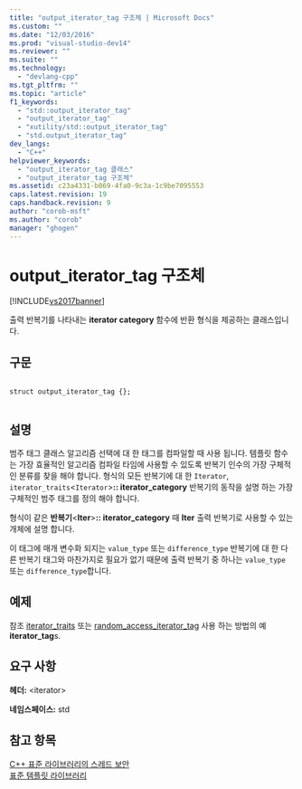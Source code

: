 ```yaml
---
title: "output_iterator_tag 구조체 | Microsoft Docs"
ms.custom: ""
ms.date: "12/03/2016"
ms.prod: "visual-studio-dev14"
ms.reviewer: ""
ms.suite: ""
ms.technology: 
  - "devlang-cpp"
ms.tgt_pltfrm: ""
ms.topic: "article"
f1_keywords: 
  - "std::output_iterator_tag"
  - "output_iterator_tag"
  - "xutility/std::output_iterator_tag"
  - "std.output_iterator_tag"
dev_langs: 
  - "C++"
helpviewer_keywords: 
  - "output_iterator_tag 클래스"
  - "output_iterator_tag 구조체"
ms.assetid: c23a4331-b069-4fa0-9c3a-1c9be7095553
caps.latest.revision: 19
caps.handback.revision: 9
author: "corob-msft"
ms.author: "corob"
manager: "ghogen"
---
```

# output_iterator_tag 구조체
[!INCLUDE[vs2017banner](../assembler/inline/includes/vs2017banner.md)]

출력 반복기를 나타내는 **iterator category** 함수에 반환 형식을 제공하는 클래스입니다.  
  
## 구문  
  
```  
  
struct output_iterator_tag {};  
  
```  
  
## 설명  
 범주 태그 클래스 알고리즘 선택에 대 한 태그를 컴파일할 때 사용 됩니다. 템플릿 함수는 가장 효율적인 알고리즘 컴파일 타임에 사용할 수 있도록 반복기 인수의 가장 구체적인 분류를 찾을 해야 합니다. 형식의 모든 반복기에 대 한 `Iterator`, `iterator_traits`\<`Iterator`\>**:: iterator\_category** 반복기의 동작을 설명 하는 가장 구체적인 범주 태그를 정의 해야 합니다.  
  
 형식이 같은 **반복기**\<**Iter**\>**:: iterator\_category** 때 **Iter** 출력 반복기로 사용할 수 있는 개체에 설명 합니다.  
  
 이 태그에 매개 변수화 되지는 `value_type` 또는 `difference_type` 반복기에 대 한 다른 반복기 태그와 마찬가지로 필요가 없기 때문에 출력 반복기 중 하나는 `value_type` 또는 `difference_type`합니다.  
  
## 예제  
 참조 [iterator\_traits](../standard-library/iterator-traits-struct.md) 또는 [random\_access\_iterator\_tag](../standard-library/random-access-iterator-tag-struct.md) 사용 하는 방법의 예 **iterator\_tag**s.  
  
## 요구 사항  
 **헤더:** \<iterator\>  
  
 **네임스페이스:** std  
  
## 참고 항목  
 [C\+\+ 표준 라이브러리의 스레드 보안](../standard-library/thread-safety-in-the-cpp-standard-library.md)   
 [표준 템플릿 라이브러리](../misc/standard-template-library.md)